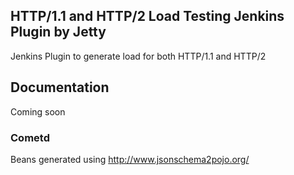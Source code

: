 ## HTTP/1.1 and HTTP/2 Load Testing Jenkins Plugin by Jetty

Jenkins Plugin to generate load for both HTTP/1.1 and HTTP/2

## Documentation

Coming soon

### Cometd

Beans generated using http://www.jsonschema2pojo.org/
